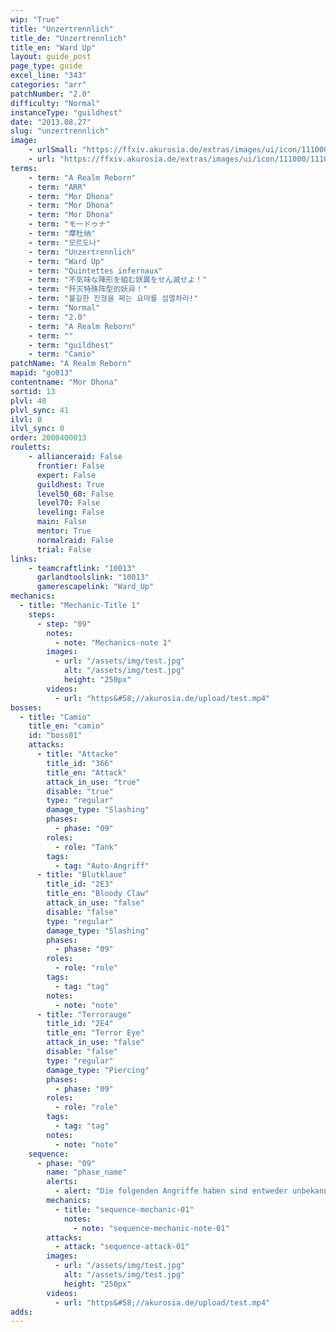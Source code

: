 ```yaml
---
wip: "True"
title: "Unzertrennlich"
title_de: "Unzertrennlich"
title_en: "Ward Up"
layout: guide_post
page_type: guide
excel_line: "343"
categories: "arr"
patchNumber: "2.0"
difficulty: "Normal"
instanceType: "guildhest"
date: "2013.08.27"
slug: "unzertrennlich"
image:
    - urlSmall: "https://ffxiv.akurosia.de/extras/images/ui/icon/111000/111013.png"
    - url: "https://ffxiv.akurosia.de/extras/images/ui/icon/111000/111013.png"
terms:
    - term: "A Realm Reborn"
    - term: "ARR"
    - term: "Mor Dhona"
    - term: "Mor Dhona"
    - term: "Mor Dhona"
    - term: "モードゥナ"
    - term: "摩杜纳"
    - term: "모르도나"
    - term: "Unzertrennlich"
    - term: "Ward Up"
    - term: "Quintettes infernaux"
    - term: "不気味な陣形を組む妖異をせん滅せよ！"
    - term: "歼灭特殊阵型的妖异！"
    - term: "불길한 진형을 짜는 요마를 섬멸하라!"
    - term: "Normal"
    - term: "2.0"
    - term: "A Realm Reborn"
    - term: ""
    - term: "guildhest"
    - term: "Camio"
patchName: "A Realm Reborn"
mapid: "go013"
contentname: "Mor Dhona"
sortid: 13
plvl: 40
plvl_sync: 41
ilvl: 0
ilvl_sync: 0
order: 2000400013
rouletts:
    - allianceraid: False
      frontier: False
      expert: False
      guildhest: True
      level50_60: False
      level70: False
      leveling: False
      main: False
      mentor: True
      normalraid: False
      trial: False
links:
    - teamcraftlink: "10013"
      garlandtoolslink: "10013"
      gamerescapelink: "Ward_Up"
mechanics:
  - title: "Mechanic-Title 1"
    steps:
      - step: "09"
        notes:
          - note: "Mechanics-note 1"
        images:
          - url: "/assets/img/test.jpg"
            alt: "/assets/img/test.jpg"
            height: "250px"
        videos:
          - url: "https&#58;//akurosia.de/upload/test.mp4"
bosses:
  - title: "Camio"
    title_en: "camio"
    id: "boss01"
    attacks:
      - title: "Attacke"
        title_id: "366"
        title_en: "Attack"
        attack_in_use: "true"
        disable: "true"
        type: "regular"
        damage_type: "Slashing"
        phases:
          - phase: "09"
        roles:
          - role: "Tank"
        tags:
          - tag: "Auto-Angriff"
      - title: "Blutklaue"
        title_id: "2E3"
        title_en: "Bloody Claw"
        attack_in_use: "false"
        disable: "false"
        type: "regular"
        damage_type: "Slashing"
        phases:
          - phase: "09"
        roles:
          - role: "role"
        tags:
          - tag: "tag"
        notes:
          - note: "note"
      - title: "Terrorauge"
        title_id: "2E4"
        title_en: "Terror Eye"
        attack_in_use: "false"
        disable: "false"
        type: "regular"
        damage_type: "Piercing"
        phases:
          - phase: "09"
        roles:
          - role: "role"
        tags:
          - tag: "tag"
        notes:
          - note: "note"
    sequence:
      - phase: "09"
        name: "phase_name"
        alerts:
          - alert: "Die folgenden Angriffe haben sind entweder unbekannt oder haben keine klare Herkunft"
        mechanics:
          - title: "sequence-mechanic-01"
            notes:
              - note: "sequence-mechanic-note-01"
        attacks:
          - attack: "sequence-attack-01"
        images:
          - url: "/assets/img/test.jpg"
            alt: "/assets/img/test.jpg"
            height: "250px"
        videos:
          - url: "https&#58;//akurosia.de/upload/test.mp4"
adds:
---
```

